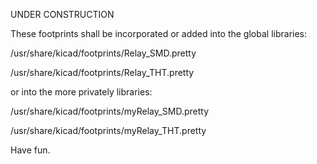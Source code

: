 UNDER CONSTRUCTION

These footprints shall be incorporated or added into the global libraries:

/usr/share/kicad/footprints/Relay_SMD.pretty

/usr/share/kicad/footprints/Relay_THT.pretty

or into the more privately libraries:

/usr/share/kicad/footprints/myRelay_SMD.pretty

/usr/share/kicad/footprints/myRelay_THT.pretty

Have fun.
